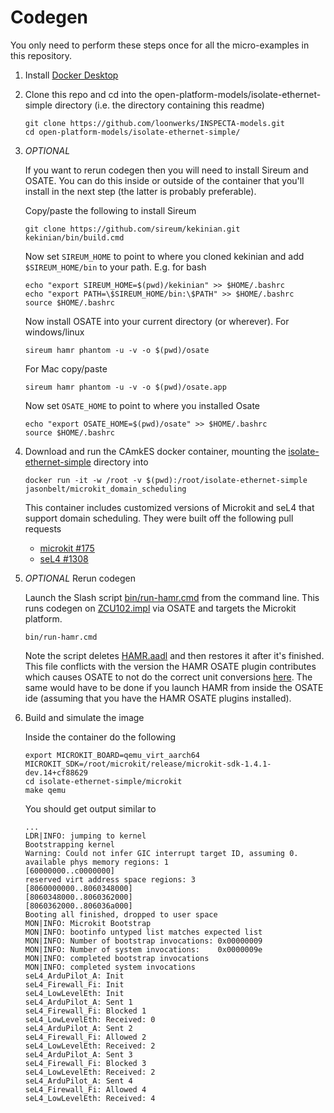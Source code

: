 # Codegen

You only need to perform these steps once for all the micro-examples in this
repository.

1. Install [Docker Desktop](https://www.docker.com/products/docker-desktop/)

1. Clone this repo and cd into the open-platform-models/isolate-ethernet-simple directory (i.e. the directory containing this readme)

   ```
   git clone https://github.com/loonwerks/INSPECTA-models.git
   cd open-platform-models/isolate-ethernet-simple/
   ```

1. *OPTIONAL*

    If you want to rerun codegen then you will need to install Sireum
    and OSATE.  You can do this inside or outside of the container that you'll install in the next step (the latter is probably preferable).

    Copy/paste the following to install Sireum
    ```
    git clone https://github.com/sireum/kekinian.git
    kekinian/bin/build.cmd
    ```

    Now set ``SIREUM_HOME`` to point to where you cloned kekinian and add ``$SIREUM_HOME/bin`` to your path.  E.g. for bash

    ```
    echo "export SIREUM_HOME=$(pwd)/kekinian" >> $HOME/.bashrc
    echo "export PATH=\$SIREUM_HOME/bin:\$PATH" >> $HOME/.bashrc
    source $HOME/.bashrc
    ```

    Now install OSATE into your current directory (or wherever).  For windows/linux 

    ```
    sireum hamr phantom -u -v -o $(pwd)/osate
    ```

    For Mac copy/paste
    ```
    sireum hamr phantom -u -v -o $(pwd)/osate.app
    ```

    Now set ``OSATE_HOME`` to point to where you installed Osate

    ```
    echo "export OSATE_HOME=$(pwd)/osate" >> $HOME/.bashrc
    source $HOME/.bashrc
    ```

1. Download and run the CAmkES docker container, mounting the [isolate-ethernet-simple](.) directory into

   ```
   docker run -it -w /root -v $(pwd):/root/isolate-ethernet-simple jasonbelt/microkit_domain_scheduling
   ```

   This container includes customized versions of Microkit and seL4 that support domain scheduling.  They were built off the following pull requests

   - [microkit #175](https://github.com/seL4/microkit/pull/175)
   - [seL4 #1308](https://github.com/seL4/seL4/pull/1308)

1. *OPTIONAL* Rerun codegen
   
    Launch the Slash script [bin/run-hamr.cmd](bin/run-hamr.cmd) from the command line.  This runs codegen on [ZCU102.impl](platform.aadl#L24) via OSATE and targets the Microkit platform.

   ```
   bin/run-hamr.cmd
   ```

   Note the script deletes [HAMR.aadl](HAMR.aadl) and then restores it after it's finished.  This file conflicts with the version the HAMR OSATE plugin contributes which causes OSATE to not do the correct unit conversions [here](SW.aadl#L14).  The same would have to be done if you launch HAMR from inside the OSATE ide (assuming that you have the HAMR OSATE plugins installed).

1. Build and simulate the image

    Inside the container do the following

    ```
    export MICROKIT_BOARD=qemu_virt_aarch64
    MICROKIT_SDK=/root/microkit/release/microkit-sdk-1.4.1-dev.14+cf88629
    cd isolate-ethernet-simple/microkit
    make qemu
    ```

    You should get output similar to

    ```
    ...
    LDR|INFO: jumping to kernel
    Bootstrapping kernel
    Warning: Could not infer GIC interrupt target ID, assuming 0.
    available phys memory regions: 1
    [60000000..c0000000]
    reserved virt address space regions: 3
    [8060000000..8060348000]
    [8060348000..8060362000]
    [8060362000..806036a000]
    Booting all finished, dropped to user space
    MON|INFO: Microkit Bootstrap
    MON|INFO: bootinfo untyped list matches expected list
    MON|INFO: Number of bootstrap invocations: 0x00000009
    MON|INFO: Number of system invocations:    0x0000009e
    MON|INFO: completed bootstrap invocations
    MON|INFO: completed system invocations
    seL4_ArduPilot_A: Init
    seL4_Firewall_Fi: Init
    seL4_LowLevelEth: Init
    seL4_ArduPilot_A: Sent 1
    seL4_Firewall_Fi: Blocked 1
    seL4_LowLevelEth: Received: 0
    seL4_ArduPilot_A: Sent 2
    seL4_Firewall_Fi: Allowed 2
    seL4_LowLevelEth: Received: 2
    seL4_ArduPilot_A: Sent 3
    seL4_Firewall_Fi: Blocked 3
    seL4_LowLevelEth: Received: 2
    seL4_ArduPilot_A: Sent 4
    seL4_Firewall_Fi: Allowed 4
    seL4_LowLevelEth: Received: 4
    ```
